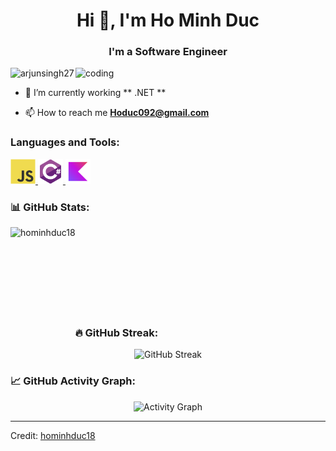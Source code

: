 <h1 align="center">Hi 👋, I'm 	Ho Minh Duc</h1>
<h3 align="center">I'm a Software Engineer</h3>
<img align="right" alt="coding" width="400px" src="https://media2.giphy.com/media/v1.Y2lkPTc5MGI3NjExN2IxYjczNjMxZTE4YTlmMjkxNGVhZGNkY2E2Zjk1NTA4MmNkMGJhNiZlcD12MV9pbnRlcm5hbF9naWZzX2dpZklkJmN0PWc/qgQUggAC3Pfv687qPC/giphy.gif">
<p align="left"> <img src="https://komarev.com/ghpvc/?username=arjunsingh27&amp;label=Profile%20views&amp;color=0e75b6&amp;style=flat" alt="arjunsingh27"> </p>
<ul>
<li>
<p>🌱 I’m currently working ** .NET **</p>
</li>
<li>
<p>📫 How to reach me <strong><a href="mailto:Hoduc092@gmail.com">Hoduc092@gmail.com</a></strong></p>
</li>
</ul>
<h3 align="left">Languages and Tools:</h3>
<p align="left">
  <a href="https://developer.mozilla.org/en-US/docs/Web/JavaScript" target="_blank" rel="noreferrer">
    <img src="https://raw.githubusercontent.com/devicons/devicon/master/icons/javascript/javascript-original.svg" alt="javascript" width="40" height="40">
  </a>
  <a href="https://learn.microsoft.com/en-us/dotnet/csharp/" target="_blank" rel="noreferrer">
    <img src="https://raw.githubusercontent.com/devicons/devicon/master/icons/csharp/csharp-original.svg" alt="csharp" width="40" height="40">
  </a>
  <a href="https://kotlinlang.org/" target="_blank" rel="noreferrer">
    <img src="https://raw.githubusercontent.com/devicons/devicon/master/icons/kotlin/kotlin-original.svg" alt="kotlin" width="40" height="40">
  </a>
</p>
<h3 align="left">📊 GitHub Stats:</h3>

<p>
  <img align="left" src="https://github-readme-stats.vercel.app/api?username=hominhduc18&show_icons=true&locale=en&theme=radical" alt="hominhduc18" height="180px"/>
</p>
<br/><br/><br/><br/><br/><br/><br/><br/>

<h3 align="left">🔥 GitHub Streak:</h3>

<p align="center">
  <img src="https://streak-stats.demolab.com?user=hominhduc18&theme=radical&hide_border=false" alt="GitHub Streak" />
</p>

<h3 align="left">📈 GitHub Activity Graph:</h3>

<p align="center">
  <img src="https://github-readme-activity-graph.vercel.app/graph?username=hominhduc18&theme=radical" alt="Activity Graph">
</p>



<hr>
<p>Credit: <a href="https://github.com/hominhduc18">hominhduc18</a>
</p> 
